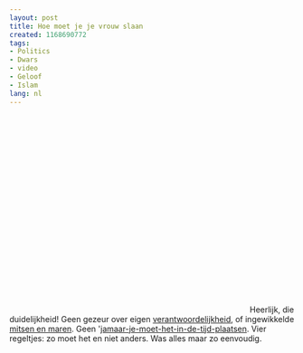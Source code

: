```yaml
---
layout: post
title: Hoe moet je je vrouw slaan
created: 1168690772
tags:
- Politics
- Dwars
- video
- Geloof
- Islam
lang: nl
---
```

<object width="425" height="350"><param name="movie" value="http://www.youtube.com/v/Wp3Eam5FX58" /><param name="wmode" value="transparent" /><embed src="http://www.youtube.com/v/Wp3Eam5FX58" type="application/x-shockwave-flash" wmode="transparent" width="425" height="350"></embed></object>Heerlijk, die duidelijkheid! Geen gezeur over eigen [verantwoordelijkheid](http://nl.wikipedia.org/wiki/Humanisme), of ingewikkelde [mitsen en maren](http://nl.wikipedia.org/wiki/Ietsisme). Geen '[jamaar-je-moet-het-in-de-tijd-plaatsen](http://nl.wikipedia.org/wiki/Inquisitie). Vier regeltjes: zo moet het en niet anders. Was alles maar zo eenvoudig. 
